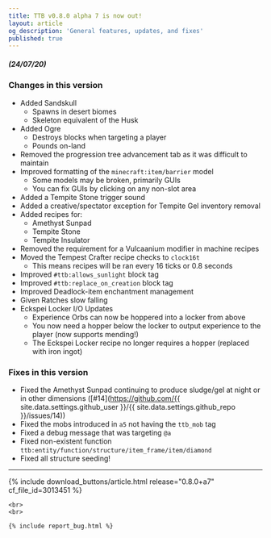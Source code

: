 ```yaml
---
title: TTB v0.8.0 alpha 7 is now out!
layout: article
og_description: 'General features, updates, and fixes'
published: true
---
```


##### (24/07/20)

### Changes in this version
- Added Sandskull
    - Spawns in desert biomes
    - Skeleton equivalent of the Husk
- Added Ogre
    - Destroys blocks when targeting a player
    - Pounds on-land
- Removed the progression tree advancement tab as it was difficult to maintain
- Improved formatting of the `minecraft:item/barrier` model
    - Some models may be broken, primarily GUIs
    - You can fix GUIs by clicking on any non-slot area
- Added a Tempite Stone trigger sound
- Added a creative/spectator exception for Tempite Gel inventory removal
- Added recipes for:
    - Amethyst Sunpad
    - Tempite Stone
    - Tempite Insulator
- Removed the requirement for a Vulcaanium modifier in machine recipes
- Moved the Tempest Crafter recipe checks to `clock16t`
    - This means recipes will be ran every 16 ticks or 0.8 seconds
- Improved `#ttb:allows_sunlight` block tag
- Improved `#ttb:replace_on_creation` block tag
- Improved Deadlock-item enchantment management
- Given Ratches slow falling
- Eckspei Locker I/O Updates
    - Experience Orbs can now be hoppered into a locker from above
    - You now need a hopper below the locker to output experience to the player (now supports mending!)
    - The Eckspei Locker recipe no longer requires a hopper (replaced with iron ingot)

### Fixes in this version
- Fixed the Amethyst Sunpad continuing to produce sludge/gel at night or in other dimensions ([#14](https://github.com/{{ site.data.settings.github_user }}/{{ site.data.settings.github_repo }}/issues/14))
- Fixed the mobs introduced in `a5` not having the `ttb_mob` tag
- Fixed a debug message that was targeting `@a`
- Fixed non-existent function `ttb:entity/function/structure/item_frame/item/diamond`
- Fixed all structure seeding!

---

<div center>
    {% include download_buttons/article.html release="0.8.0+a7" cf_file_id=3013451 %}

    <br>
    <br>

    {% include report_bug.html %}
</div>
